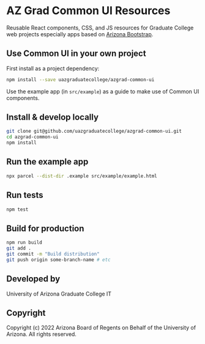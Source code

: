 # AZ Grad Common UI Resources

Reusable React components, CSS, and JS resources for Graduate College web projects
especially apps based on [Arizona Bootstrap](https://digital.arizona.edu/arizona-bootstrap/).

## Use Common UI in your own project

First install as a project dependency:

```sh
npm install --save uazgraduatecollege/azgrad-common-ui
```

Use the example app (in `src/example`) as a guide to make use of Common UI components.

## Install & develop locally

```sh
git clone git@github.com/uazgraduatecollege/azgrad-common-ui.git
cd azgrad-common-ui
npm install
```

## Run the example app

```sh
npx parcel --dist-dir .example src/example/example.html
```

## Run tests

```sh
npm test
```

## Build for production

```sh
npm run build
git add .
git commit -m "Build distribution"
git push origin some-branch-name # etc
```

## Developed by

University of Arizona Graduate College IT

## Copyright

Copyright (c) 2022 Arizona Board of Regents on Behalf of the University of Arizona.
All rights reserved.
